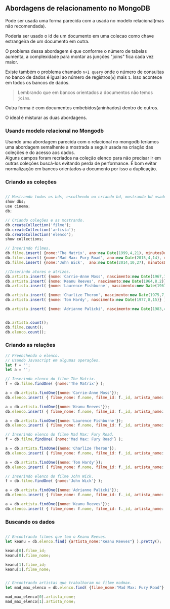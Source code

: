 ## Abordagens de relacionamento no MongoDB

Pode ser usada uma forma parecida com a usada no modelo relacional(mas não recomendada).  

Poderia ser usado o id de um documento em uma colecao como chave estrangeira de um documento em outra.  

O problema dessa abordagem é que conforme o número de tabelas aumenta, 
a complexidade para montar as junções "joins" fica cada vez maior.  

Existe também o problema chamado `n+1 query` onde o número de consultas no banco de dados 
é igual ao número de registros(`n`) mais `1`.  Isso acontece em todos os bancos de dados.  

> Lembrando que em bancos orientados a documentos não temos `joins`.  
  
Outra forma é com documentos embebidos(aninhados) dentro de outros.  
  
O ideal é misturar as duas abordagens. 
  

### Usando modelo relacional no Mongodb
  
Usando uma abordagem parecida com o relacional no mongodb teríamos uma abordagem 
semalhente a mostrada a seguir usada na criação das coleções e do acesso aos dados.  
Alguns campos foram recriados na coleção elenco para não precisar ir em outras coleções buscá-los 
evitando perda de performance. É bom evitar normalização em bancos orientados a documento por isso a duplicação.  
  
### Criando as coleções

```js

// Mostrando todos os bds, escolhendo ou criando bd, mostrando bd usado no momento.
show dbs;  
use cinema;
db;

// Criando coleções e as mostrando.
db.createCollection('filme');
db.createCollection('artista');
db.createCollection('elenco');
show collections;

// Inserindo filmes.
db.filme.insert( {nome:'The Matrix', ano:new Date(1999,4,21), minutosDuracao:136} );
db.filme.insert( {nome:'Mad Max: Fury Road', ano:new Date(2015,4,14), minutosDuracao:120} );
db.filme.insert( {nome:'John Wick',  ano:new Date(2014,10,27), minutosDuracao:101} );

//Inserindo atores e atrizes.
db.artista.insert( {nome:'Carrie-Anne Moss', nascimento:new Date(1967,7,21)} );
db.artista.insert( {nome:'Keanu Reeves', nascimento:new Date(1964,8,2)} );
db.artista.insert( {nome:'Laurence Fishburne', nascimento:new Date(1961,6,30)} );

db.artista.insert( {nome:'Charlize Theron', nascimento:new Date(1975,7,7)} );
db.artista.insert( {nome:'Tom Hardy', nascimento:new Date(1977,8,15)} );

db.artista.insert( {nome:'Adrianne Palicki', nascimento:new Date(1983,4,6)} );


db.artista.count();
db.filme.count();
db.elenco.count();
```  

### Criando as relações

```js
// Preenchendo o elenco.
// Usando Javascript em algumas operações.
let f = '';
let a = '';

// Inserindo elenco do filme The Matrix.
f = db.filme.findOne( {nome:'The Matrix'} );

a = db.artista.findOne({nome:'Carrie-Anne Moss'});
db.elenco.insert( { filme_nome: f.nome, filme_id: f._id, artista_nome: a.nome, artista_id: a._id} );

a = db.artista.findOne({nome:'Keanu Reeves'});
db.elenco.insert( { filme_nome: f.nome, filme_id: f._id, artista_nome: a.nome, artista_id: a._id} );

a = db.artista.findOne({nome:'Laurence Fishburne'});
db.elenco.insert( { filme_nome: f.nome, filme_id: f._id, artista_nome: a.nome, artista_id: a._id} );

// Inserindo elenco do filme Mad Max: Fury Road.
f = db.filme.findOne( {nome:'Mad Max: Fury Road'} );

a = db.artista.findOne({nome:'Charlize Theron'});
db.elenco.insert( { filme_nome: f.nome, filme_id: f._id, artista_nome: a.nome, artista_id: a._id} );

a = db.artista.findOne({nome:'Tom Hardy'});
db.elenco.insert( { filme_nome: f.nome, filme_id: f._id, artista_nome: a.nome, artista_id: a._id} );

// Inserindo elenco do filme John Wick.
f = db.filme.findOne( {nome:'John Wick'} );

a = db.artista.findOne({nome:'Adrianne Palicki'});
db.elenco.insert( { filme_nome: f.nome, filme_id: f._id, artista_nome: a.nome, artista_id: a._id} );

a = db.artista.findOne({nome:'Keanu Reeves'});
db.elenco.insert( { filme_nome: f.nome, filme_id: f._id, artista_nome: a.nome, artista_id: a._id} );


```

### Buscando os dados

```js

// Encontrando filmes que tem o Keanu Reeves.
let keanu = db.elenco.find( {artista_nome:"Keanu Reeves"} ).pretty();

keanu[0].filme_id;
keanu[0].filme_nome;

keanu[1].filme_id;
keanu[1].filme_nome;


// Encontrando artistas que trabalharam no filme madmax.
let mad_max_elenco = db.elenco.find( {filme_nome:"Mad Max: Fury Road"} ).pretty();

mad_max_elenco[0].artista_nome;
mad_max_elenco[1].artista_nome;


```  
